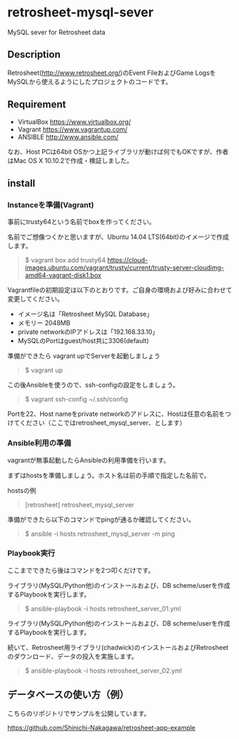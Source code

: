 # retrosheet-mysql-sever
MySQL sever for Retrosheet data

## Description

Retrosheet(http://www.retrosheet.org/)のEvent FileおよびGame LogsをMySQLから使えるようにしたプロジェクトのコードです。

## Requirement

* VirtualBox https://www.virtualbox.org/ 
* Vagrant https://www.vagrantup.com/
* ANSIBLE http://www.ansible.com/

なお、Host PCは64bit OSかつ上記ライブラリが動けば何でもOKですが、作者はMac OS X 10.10.2で作成・検証しました。

## install

### Instanceを準備(Vagrant)

事前にtrusty64という名前でboxを作ってください。

名前でご想像つくかと思いますが、Ubuntu 14.04 LTS(64bit)のイメージで作成します。

>$ vagrant box add trusty64 https://cloud-images.ubuntu.com/vagrant/trusty/current/trusty-server-cloudimg-amd64-vagrant-disk1.box

Vagrantfileの初期設定は以下のとおりです。ご自身の環境および好みに合わせて変更してください。

 * イメージ名は「Retrosheet MySQL Database」
 * メモリー 2048MB
 * private networkのIPアドレスは「192.168.33.10」
 * MySQLのPortはguest/host共に3306(default)

準備ができたら vagrant upでServerを起動しましょう

>$ vagrant up

この後Ansibleを使うので、ssh-configの設定をしましょう。

>$ vagrant ssh-config ~/.ssh/config

Portを22、Host nameをprivate networkのアドレスに、Hostは任意の名前をつけてください（ここではretrosheet_mysql_server、とします）

### Ansible利用の準備

vagrantが無事起動したらAnsibleの利用準備を行います。

まずはhostsを準備しましょう。ホスト名は前の手順で指定した名前で。

hostsの例
>[retrosheet]
>retrosheet_mysql_server

準備ができたら以下のコマンドでpingが通るか確認してください。

>$ ansible -i hosts retrosheet_mysql_server -m ping

### Playbook実行

ここまでできたら後はコマンドを2つ叩くだけです。

ライブラリ(MySQL/Python他)のインストールおよび、DB scheme/userを作成するPlaybookを実行します。

>$ ansible-playbook -i hosts retrosheet_server_01.yml

ライブラリ(MySQL/Python他)のインストールおよび、DB scheme/userを作成するPlaybookを実行します。

続いて、Retrosheet用ライブラリ(chadwick)のインストールおよびRetrosheetのダウンロード、データの投入を実施します。

>$ ansible-playbook -i hosts retrosheet_server_02.yml

## データベースの使い方（例）

こちらのリポジトリでサンプルを公開しています。

https://github.com/Shinichi-Nakagawa/retrosheet-app-example

